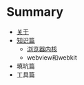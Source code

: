 # Summary

* [关于](README.md)
* [知识篇](zhishi_chapter.md)
   * [浏览器内核](liulanqi_neihe.md)
   * webview和webkit
* 填坑篇
* 工具篇

